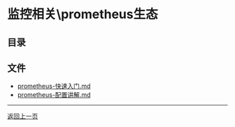 # 监控相关\prometheus生态

## 目录


## 文件

- [prometheus-快速入门.md](./prometheus-快速入门.md)
- [prometheus-配置讲解.md](./prometheus-配置讲解.md)

---

[返回上一页](../README.md)
